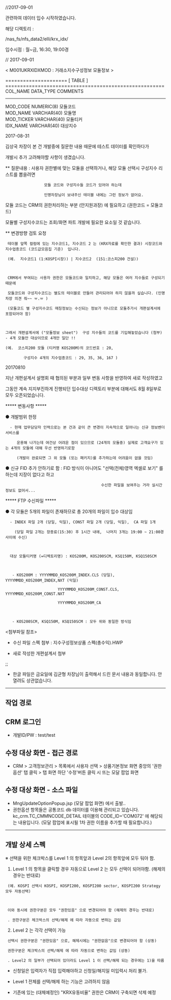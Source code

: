 
//2017-09-01




관련하여 데이터 입수 시작하였습니다.

 

해당 디렉토리 : 

/nas_fs/nfs_data2/elli/krx_idx/  

 

입수시점 : 월~금, 16:30, 19:00경



// 2017-09-01





< M001UKRXIDXMOD : 거래소지수구성정보 모듈정보  >                                 

===================== [ TABLE ] ======================================================
 COL_NAME                       DATA_TYPE                       COMMENTS
------------------------------ ------------------------------- ------------------------

MOD_CODE                        NUMERIC(8)                      모듈코드                        
MOD_NAME                        VARCHAR(40)                     모듈명                          
MOD_TICKER                      VARCHAR(40)                     모듈티커                        
IDX_NAME                        VARCHAR(40)                     대상지수         





2017-08-31
  

김상국 차장이 본 건 개발중에 질문한 내용 때문에 테스트 데이터를 확인하다가

개발시 추가 고려해야할 사항이 생겼습니다.  

 

** 질문내용 : 사용자 권한별에 맞는  모듈을 선택하거나, 해당 모듈 선택시 구성지수 리스트를 뽑을려면  

                     모듈 코드와 구성지수들 코드가 있어야 하는데  

                     인명차장님이 보내주신 테이블 내에는 그런 정보가 없어요.

 

모듈 코드는 CRM의 권한처리하는 부분 (안지원과장) 에 필요하고  (권한코드 = 모듈코드)

모듈별 구성지수코드는 조회/화면 파트 개발에 필요한 요소일 것 같습니다. 

 

** 변경방향 검토 요청

     테이블 앞쪽 컬럼에 있는 지수코드1, 지수코드 2 는 (KRX자료를 확인한 결과) 시장코드와 지수업종코드 (코드값모음집 기준)  입니다. 

     (예.  지수코드1 (1:KOSPI시장)) | 지수코드2  (151:코스피200 건설))

 

     CRM에서 부여되는 사용자 권한은 모듈코드와 일치하고, 해당 모듈은 여러 지수들로 구성되기 때문에

     모듈코드와 구성지수코드는 별도의 테이블로 만들어 관리되어야 하지 않을까 싶습니다. (인명차장 의견 줘~~ ㅠ.ㅠ ) 

     (모듈코드 별 구성지수코드 매칭정보는 수신되는 정보가 아니므로 모듈추가시 개편설계서에 포함되어야 함)

 

    그래서 개편설계서에 ("모듈정보 sheet")  구성 지수들의 코드를 기입해놓았습니다 (첨부) - 4개 모듈만 대상이므로 4개만 일단 !!

    (예.  코스피200 모듈 (티커명 KOS200M)의 코드번호 : 20,

            구성지수 4개의 지수업종코드 : 29, 35, 36, 167 )





20170810



지난 개편설계서 설명회 때 협의된 부분과  일부 변동 사항을 반영하여 새로 작성하였고

그동안 계속 지지부진하게 진행되던 입수대상 디렉토리 부분에 대해서도 8월 8일부로 모두 오픈되었습니다.   

 

***** 변동사항 *****

 

  ● 개발범위 한정

      - 현재 업무담당자 인력으로는 본 건과 같이 큰 변경이 지속적으로 일어나는 신규 정보벤더 서비스를 

         운용해 나가는데 여건상 어려운 점이 있으므로 (24개의 모듈중) 실제로 고객요구가 있는 4개의 모듈에 대해 우선 반영하기로함

         (개발이 완료되면 그 외 모듈 (또는 패키지)를 추가하는데 어려움이 없을 것임)

 

  ● 신규 FID 추가 안하기로 함 : FID 방식이 아니어도 "선택(전체)영역 엑셀로 보기" 를 하는데 지장이 없다고 하고 

                                              수신한 파일을 보여주는 거라 실시간 정보도 없어서...

 

 

***** FTP 수신파일 *****

 

  ●  각 모듈은 5개의 파일이 존재하므로 총 20개의 파일이 입수 대상임

      - INDEX 파일 2개 (당일, 익일), CONST 파일 2개 (당일, 익일),  CA 파일 1개

        (당일 파일 2개는 장종료(15:30) 후 1시간 내에,  나머지 3개는 19:00 ~ 21:00경 사이에 수신)

 

      대상 모듈티커명 (=디렉토리명) : KOS200M, KOS200SCM, KSQ150M, KSQ150SCM

     

       - KOS200M : YYYYMMDD_KOS200M_INDEX.CLS (당일),  YYYYMMDD_KOS200M_INDEX,NXT (익일)

                           YYYYMMDD_KOS200M_CONST.CLS,           YYYYMMDD_KOS200M_CONST.NXT

                           YYYYMMDD_KOS200M_CA

 

       - KOS200SCM, KSQ150M, KSQ150SCM : 모두 위와 동일한 방식임 

                    

   

<첨부파일 참조> 

* 수신 파일 스펙 첨부 :  지수구성정보상품 스펙(총수익).HWP 

* 새로 작성한 개편설계서 첨부  






;;






* 한글 파일은 금요일에 김균형 차장님이 출력해서 드린 문서 내용과 동일합니다.
안열려도 상관없습니다.


----------------------------------------------------------------------------------------------------
작업 경로
----------------------------------------------------------------------------------------------------

## CRM 로그인

- 개발ID/PW : test/test


## 수정 대상 화면 - 접근 경로

- CRM > 고객정보관리 > 목록에서 사용자 선택 > 상품기본정보 화면 중앙의 '권한옵션' 탭 클릭 >
탭 화면 하단 '수정'버튼 클릭 시 뜨는 모달 팝업 화면


## 수정 대상 화면 - 소스 파일

- MngUpdateOptionPopup.jsp (모달 팝업 화면) 에서 출발..
- 권한옵션 항목들은 공통코드 db 데이터를 이용해 관리되고 있습니다.
  kc_crm.TC_CMMNCODE_DETAIL 테이블의 CODE_ID='COM072' 에 해당되는 내용입니다.
  (모달 팝업에 표시될 1차 권한 이름을 추가할 때 필요합니다.)



----------------------------------------------------------------------------------------------------
개발 상세 스펙
----------------------------------------------------------------------------------------------------


  ※ 선택을 위한 체크박스를 Level 1 의 항목앞과 Level 2의 항목앞에 모두 둬야 함.

 

  1)  Level 1 의 항목을 클릭할 경우 자동으로 Level 2 는 모두 선택이 되어야함. (해제의 경우는 반대로) 

     (예. KOSPI 선택시 KOSPI, KOSPI200, KOSPI200 sector, KOSPI200 Strategy 모두 자동선택) 

 

     이와 동시에 권한구분은 모두 "권한있음" 으로 변경되어야 함 (해제의 경우는 반대로)

     . 권한구분은 체크박스의 선택/해제 에 따라 자동으로 변하는 값임 

 

   2) Level 2 는 각각 선택이 가능

     선택시 권한구분은 "권한있음" 으로, 해제시에는 "권한없음"으로 변경되어야 함 (상동)

     권한구분은 체크박스의 선택/해제 에 따라 자동으로 변하는 값임 (상동)

     . Level2 의 일부가 선택되어 있더라도 Level 1 이 선택/해제 되는 경우에는 1)을 따름

 

   * 신청일은 입력자가 직접 입력해야하고 신청일/해지일 미입력시 처리 불가.

   * Level 1 전체를 선택/해제 하는 기능은 고려하지 않음

   * 기존에 있는 (대체예정인) "KRX유동비율" 권한은 CRM이 구축되면 삭제 예정 

 

